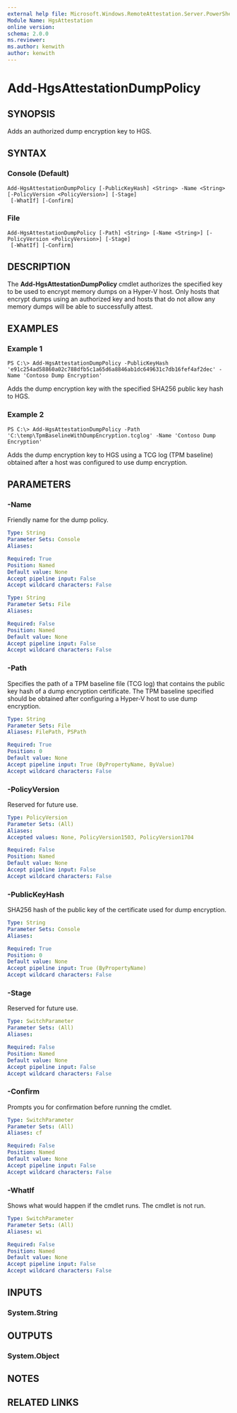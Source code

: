 ```yaml
---
external help file: Microsoft.Windows.RemoteAttestation.Server.PowerShell.dll-Help.xml
Module Name: HgsAttestation
online version: 
schema: 2.0.0
ms.reviewer:
ms.author: kenwith
author: kenwith
---
```


# Add-HgsAttestationDumpPolicy

## SYNOPSIS
Adds an authorized dump encryption key to HGS.

## SYNTAX

### Console (Default)
```
Add-HgsAttestationDumpPolicy [-PublicKeyHash] <String> -Name <String> [-PolicyVersion <PolicyVersion>] [-Stage]
 [-WhatIf] [-Confirm]
```

### File
```
Add-HgsAttestationDumpPolicy [-Path] <String> [-Name <String>] [-PolicyVersion <PolicyVersion>] [-Stage]
 [-WhatIf] [-Confirm]
```

## DESCRIPTION
The **Add-HgsAttestationDumpPolicy** cmdlet authorizes the specified key to be used to encrypt memory dumps on a Hyper-V host.
Only hosts that encrypt dumps using an authorized key and hosts that do not allow any memory dumps will be able to successfully attest.

## EXAMPLES

### Example 1
```
PS C:\> Add-HgsAttestationDumpPolicy -PublicKeyHash 'e91c254ad58860a02c788dfb5c1a65d6a8846ab1dc649631c7db16fef4af2dec' -Name 'Contoso Dump Encryption'
```

Adds the dump encryption key with the specified SHA256 public key hash to HGS.

### Example 2
```
PS C:\> Add-HgsAttestationDumpPolicy -Path 'C:\temp\TpmBaselineWithDumpEncryption.tcglog' -Name 'Contoso Dump Encryption'
```

Adds the dump encryption key to HGS using a TCG log (TPM baseline) obtained after a host was configured to use dump encryption.

## PARAMETERS

### -Name
Friendly name for the dump policy.

```yaml
Type: String
Parameter Sets: Console
Aliases: 

Required: True
Position: Named
Default value: None
Accept pipeline input: False
Accept wildcard characters: False
```

```yaml
Type: String
Parameter Sets: File
Aliases: 

Required: False
Position: Named
Default value: None
Accept pipeline input: False
Accept wildcard characters: False
```

### -Path
Specifies the path of a TPM baseline file (TCG log) that contains the public key hash of a dump encryption certificate.
The TPM baseline specified should be obtained after configuring a Hyper-V host to use dump encryption.

```yaml
Type: String
Parameter Sets: File
Aliases: FilePath, PSPath

Required: True
Position: 0
Default value: None
Accept pipeline input: True (ByPropertyName, ByValue)
Accept wildcard characters: False
```

### -PolicyVersion
Reserved for future use.

```yaml
Type: PolicyVersion
Parameter Sets: (All)
Aliases: 
Accepted values: None, PolicyVersion1503, PolicyVersion1704

Required: False
Position: Named
Default value: None
Accept pipeline input: False
Accept wildcard characters: False
```

### -PublicKeyHash
SHA256 hash of the public key of the certificate used for dump encryption.

```yaml
Type: String
Parameter Sets: Console
Aliases: 

Required: True
Position: 0
Default value: None
Accept pipeline input: True (ByPropertyName)
Accept wildcard characters: False
```

### -Stage
Reserved for future use.

```yaml
Type: SwitchParameter
Parameter Sets: (All)
Aliases: 

Required: False
Position: Named
Default value: None
Accept pipeline input: False
Accept wildcard characters: False
```

### -Confirm
Prompts you for confirmation before running the cmdlet.

```yaml
Type: SwitchParameter
Parameter Sets: (All)
Aliases: cf

Required: False
Position: Named
Default value: None
Accept pipeline input: False
Accept wildcard characters: False
```

### -WhatIf
Shows what would happen if the cmdlet runs.
The cmdlet is not run.

```yaml
Type: SwitchParameter
Parameter Sets: (All)
Aliases: wi

Required: False
Position: Named
Default value: None
Accept pipeline input: False
Accept wildcard characters: False
```

## INPUTS

### System.String

## OUTPUTS

### System.Object

## NOTES

## RELATED LINKS
